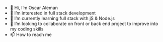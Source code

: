 - 👋 Hi, I’m Oscar Aleman 
- 👀 I’m interested in full stack development 
- 🌱 I’m currently learning full stack with jS & Node.js
- 💞️ I’m looking to collaborate on front or back end project to improve into my coding skills 
- 📫 How to reach me 

<!---
OscarYAAlemanY/OscarYAAlemanY is a ✨ special ✨ repository because its `README.md` (this file) appears on your GitHub profile.
You can click the Preview link to take a look at your changes.
--->

